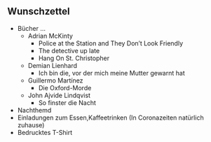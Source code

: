 ## Wunschzettel
* Bücher ...
  * Adrian McKinty
    * Police at the Station and They Don’t Look Friendly
    * The detective up late
    * Hang On St. Christopher
  * Demian Lienhard 
    * Ich bin die, vor der mich meine Mutter gewarnt hat
  * Guillermo Martínez
    * Die Oxford-Morde
  * John Ajvide Lindqvist
    * So finster die Nacht
* Nachthemd
* Einladungen zum Essen,Kaffeetrinken (In Coronazeiten natürlich zuhause)
* Bedrucktes T-Shirt
